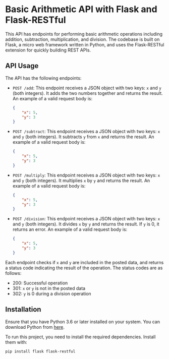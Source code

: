 # Basic Arithmetic API with Flask and Flask-RESTful

This API has endpoints for performing basic arithmetic operations including addition, subtraction, multiplication, and division. The codebase is built on Flask, a micro web framework written in Python, and uses the Flask-RESTful extension for quickly building REST APIs.

## API Usage

The API has the following endpoints:

- `POST /add`: This endpoint receives a JSON object with two keys: `x` and `y` (both integers). It adds the two numbers together and returns the result. An example of a valid request body is:

    ```json
    {
        "x": 5,
        "y": 3
    }
    ```

- `POST /subtract`: This endpoint receives a JSON object with two keys: `x` and `y` (both integers). It subtracts `y` from `x` and returns the result. An example of a valid request body is:

    ```json
    {
        "x": 5,
        "y": 3
    }
    ```

- `POST /multiply`: This endpoint receives a JSON object with two keys: `x` and `y` (both integers). It multiplies `x` by `y` and returns the result. An example of a valid request body is:

    ```json
    {
        "x": 5,
        "y": 3
    }
    ```

- `POST /division`: This endpoint receives a JSON object with two keys: `x` and `y` (both integers). It divides `x` by `y` and returns the result. If `y` is 0, it returns an error. An example of a valid request body is:

    ```json
    {
        "x": 5,
        "y": 3
    }
    ```
    
Each endpoint checks if `x` and `y` are included in the posted data, and returns a status code indicating the result of the operation. The status codes are as follows:

- 200: Successful operation
- 301: `x` or `y` is not in the posted data
- 302: `y` is 0 during a division operation


## Installation

Ensure that you have Python 3.6 or later installed on your system. You can download Python from [here](https://www.python.org/downloads/).

To run this project, you need to install the required dependencies. Install them with:

```bash
pip install flask flask-restful

